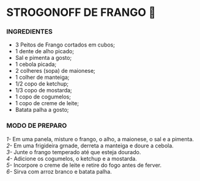 # STROGONOFF DE FRANGO  :chicken:


### INGREDIENTES

- 3 Peitos de Frango cortados em cubos;
- 1 dente de alho picado;
- Sal e pimenta a gosto;
- 1 cebola picada;
- 2 colheres (sopa) de maionese;
- 1 colher de manteiga;
- 1/2 copo de ketchup;
- 1/3 copo de mostarda;
- 1 copo de cogumelos;
- 1 copo de creme de leite;
- Batata palha a gosto;


### MODO DE PREPARO

_1-_ Em uma panela, misture o frango, o alho, a maionese, o sal e a pimenta.  
_2-_ Em uma frigideira grnade, derreta a manteiga e doure a cebola.  
_3-_ Junte o frango temperado até que esteja dourado.  
_4-_ Adicione os cogumelos, o ketchup e a mostarda.  
_5-_ Incorpore o creme de leite e retire do fogo antes de ferver.  
_6-_ Sirva com arroz branco e batata palha.  

